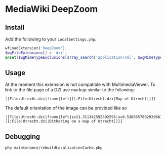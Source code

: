 # MediaWiki DeepZoom
## Install

Add the following to your `LocalSettings.php`.

```php
wfLoadExtension('DeepZoom');
$wgFileExtensions[] = 'dzi';
unset($wgMimeTypeExclusions[array_search('application/xml', $wgMimeTypeExclusions)]);
```

## Usage

At the moment this extension is not compatible with MultimediaViewer. To link to the file page of a DZI use markup similar to the following:

```
[[File:Utrecht.dzi|frame|left|[[:File:Utrecht.dzi|Map of Utrecht]]]]
```

The default orientation of the image can be provided like so

```
[[File:Utrecht.dzi|frame|left|z=11.311342592592595|x=0.5383857802939661|y=0.348383948588566|[[:File:Utrecht.dzi|Dithering on a map of Utrecht]]]]

```

## Debugging
```
php maintenance/rebuildLocalisationCache.php
```